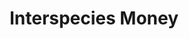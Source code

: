 ---
title: Interspecies Money
intro: >-
    It makes no sense that the market economy puts money into ores, promissory notes, and blocks of computer code, but not into the continuance of rare, complex, 
    
    and ancient life forms (regardless of how difficult this is).
section1:
    pre: Why Do We Need Interspecies Money?
    title: >-
        The biomass of wild animals
        has collapsed.
    body: >-
        The biomass of other species is collapsing; many species disappear without the world ever knowing they existed.
        
        
        The only economic value most nonhumans have is the value of their processed body parts; if money is memory, it holds no memory of the millions of other species with whom humans cohabit the planet.
        
        
        They have left little trace on the market economy precisely because no money has ever been held by them. Interspecies Money proposes to change that forever.
section2:
    pre: proposition
    title: We aim to  build a new financial marketplace in which other species and humans can exchange financial value.
    body: >-
        We give nonhumans and entire ecosystems the ability to hold and spend Interspecies Money.
        
        
        We aim to  build a new financial marketplace in which other species and humans can exchange financial value. We believe  a market in “life” will surpass and reshape the “carbon” market. Funds raised at planetary scale and directed accurately, equitably, and sustainably to help discover and protect other species.
        
        
        As we move into a world of artificial intelligences, Interspecies Money will seek to incentivise the preservation of biological intelligences. We believe our shared future will not just be AI but “BI” of other species and their knowledge and capabilities.
section3:
    pre: beginning
    body: >-
        The first pilot of Interspecies Money will seek to prove that nonhumans can receive hold and spend money based on their preferences. It will be delivered in Rwanda in 2024.
section4:
    pre: challenges
    steps:
        - >-
            Develop
            
            digital identity
        - >-
            Develop
            
            Interspecies
            
            Money
        - >-
            Develop
            
            Treasury
        - >-
            Develop Bank
            
            for Other Species
        - >-
            Species Survival
section5:
    body: >-
        Lorem ipsum dolor sit amet, consectetur adipiscing elit. Curabitur egestas sagittis turpis, a egestas lectus egestas id.
copyright: <year> © Interspecies Money Foundation
contact: Get in touch
credits: >-
    Design and development

    Studio Folder, Angelo Semeraro
more: Read more
---